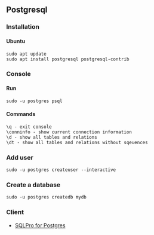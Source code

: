 ## Postgresql

### Installation

#### Ubuntu

```
sudo apt update
sudo apt install postgresql postgresql-contrib
```

### Console

#### Run

```
sudo -u postgres psql
```

#### Commands

```
\q - exit console
\conninfo - show current connection information
\d - show all tables and relations
\dt - show all tables and relations without sqeuences
```

### Add user

```
sudo -u postgres createuser --interactive
```

### Create a database

```
sudo -u postgres createdb mydb
```

### Client

- [SQLPro for Postgres](https://apps.apple.com/kr/app/sqlpro-for-postgres/id976140091?mt=12)
